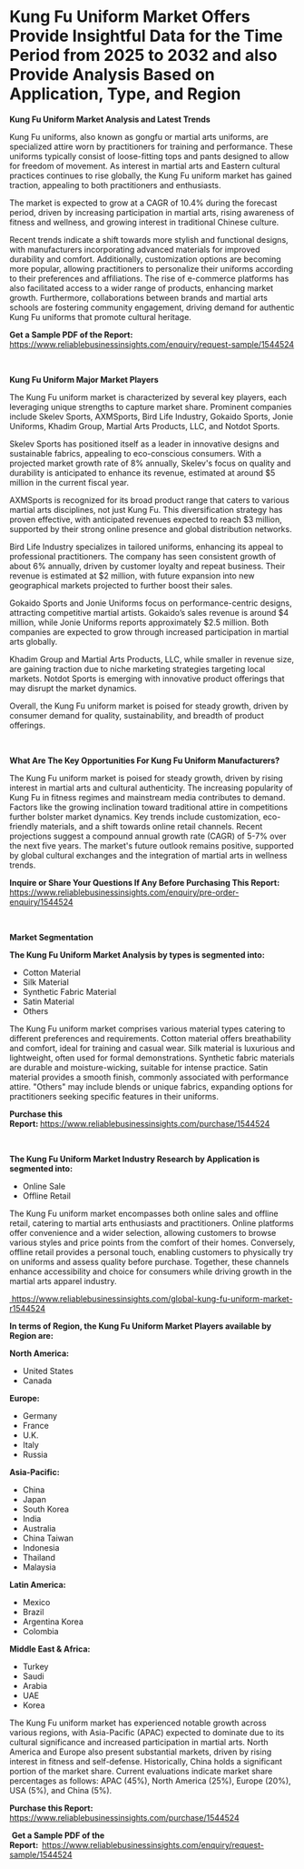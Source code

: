 <p><h1>Kung Fu Uniform Market Offers Provide Insightful Data for the Time Period from 2025 to 2032 and also Provide Analysis Based on Application, Type, and Region</h1></p><p><strong>Kung Fu Uniform Market Analysis and Latest Trends</strong></p>
<p><p>Kung Fu uniforms, also known as gongfu or martial arts uniforms, are specialized attire worn by practitioners for training and performance. These uniforms typically consist of loose-fitting tops and pants designed to allow for freedom of movement. As interest in martial arts and Eastern cultural practices continues to rise globally, the Kung Fu uniform market has gained traction, appealing to both practitioners and enthusiasts. </p><p>The market is expected to grow at a CAGR of 10.4% during the forecast period, driven by increasing participation in martial arts, rising awareness of fitness and wellness, and growing interest in traditional Chinese culture. </p><p>Recent trends indicate a shift towards more stylish and functional designs, with manufacturers incorporating advanced materials for improved durability and comfort. Additionally, customization options are becoming more popular, allowing practitioners to personalize their uniforms according to their preferences and affiliations. The rise of e-commerce platforms has also facilitated access to a wider range of products, enhancing market growth. Furthermore, collaborations between brands and martial arts schools are fostering community engagement, driving demand for authentic Kung Fu uniforms that promote cultural heritage.</p></p>
<p><strong>Get a Sample PDF of the Report:&nbsp;</strong> <a href="https://www.reliablebusinessinsights.com/enquiry/request-sample/1544524?utm_campaign=3504&utm_medium=2&utm_source=Github&utm_content=ia&utm_term=15042025&utm_id=kung-fu-uniform">https://www.reliablebusinessinsights.com/enquiry/request-sample/1544524</a></p>
<p>&nbsp;</p>
<p><strong>Kung Fu Uniform Major Market Players</strong></p>
<p><p>The Kung Fu uniform market is characterized by several key players, each leveraging unique strengths to capture market share. Prominent companies include Skelev Sports, AXMSports, Bird Life Industry, Gokaido Sports, Jonie Uniforms, Khadim Group, Martial Arts Products, LLC, and Notdot Sports. </p><p>Skelev Sports has positioned itself as a leader in innovative designs and sustainable fabrics, appealing to eco-conscious consumers. With a projected market growth rate of 8% annually, Skelev's focus on quality and durability is anticipated to enhance its revenue, estimated at around $5 million in the current fiscal year.</p><p>AXMSports is recognized for its broad product range that caters to various martial arts disciplines, not just Kung Fu. This diversification strategy has proven effective, with anticipated revenues expected to reach $3 million, supported by their strong online presence and global distribution networks.</p><p>Bird Life Industry specializes in tailored uniforms, enhancing its appeal to professional practitioners. The company has seen consistent growth of about 6% annually, driven by customer loyalty and repeat business. Their revenue is estimated at $2 million, with future expansion into new geographical markets projected to further boost their sales.</p><p>Gokaido Sports and Jonie Uniforms focus on performance-centric designs, attracting competitive martial artists. Gokaido’s sales revenue is around $4 million, while Jonie Uniforms reports approximately $2.5 million. Both companies are expected to grow through increased participation in martial arts globally.</p><p>Khadim Group and Martial Arts Products, LLC, while smaller in revenue size, are gaining traction due to niche marketing strategies targeting local markets. Notdot Sports is emerging with innovative product offerings that may disrupt the market dynamics.</p><p>Overall, the Kung Fu uniform market is poised for steady growth, driven by consumer demand for quality, sustainability, and breadth of product offerings.</p></p>
<p>&nbsp;</p>
<p><strong>What Are The Key Opportunities For Kung Fu Uniform Manufacturers?</strong></p>
<p><p>The Kung Fu uniform market is poised for steady growth, driven by rising interest in martial arts and cultural authenticity. The increasing popularity of Kung Fu in fitness regimes and mainstream media contributes to demand. Factors like the growing inclination toward traditional attire in competitions further bolster market dynamics. Key trends include customization, eco-friendly materials, and a shift towards online retail channels. Recent projections suggest a compound annual growth rate (CAGR) of 5-7% over the next five years. The market's future outlook remains positive, supported by global cultural exchanges and the integration of martial arts in wellness trends.</p></p>
<p><strong>Inquire or Share Your Questions If Any Before Purchasing This Report:</strong> <a href="https://www.reliablebusinessinsights.com/enquiry/pre-order-enquiry/1544524?utm_campaign=3504&utm_medium=2&utm_source=Github&utm_content=ia&utm_term=15042025&utm_id=kung-fu-uniform">https://www.reliablebusinessinsights.com/enquiry/pre-order-enquiry/1544524</a></p>
<p>&nbsp;</p>
<p><strong>Market Segmentation</strong></p>
<p><strong>The Kung Fu Uniform Market Analysis by types is segmented into:</strong></p>
<p><ul><li>Cotton Material</li><li>Silk Material</li><li>Synthetic Fabric Material</li><li>Satin Material</li><li>Others</li></ul></p>
<p><p>The Kung Fu uniform market comprises various material types catering to different preferences and requirements. Cotton material offers breathability and comfort, ideal for training and casual wear. Silk material is luxurious and lightweight, often used for formal demonstrations. Synthetic fabric materials are durable and moisture-wicking, suitable for intense practice. Satin material provides a smooth finish, commonly associated with performance attire. "Others" may include blends or unique fabrics, expanding options for practitioners seeking specific features in their uniforms.</p></p>
<p><strong>Purchase this Report:&nbsp;</strong><a href="https://www.reliablebusinessinsights.com/purchase/1544524?utm_campaign=3504&utm_medium=2&utm_source=Github&utm_content=ia&utm_term=15042025&utm_id=kung-fu-uniform">https://www.reliablebusinessinsights.com/purchase/1544524</a></p>
<p>&nbsp;</p>
<p><strong>The Kung Fu Uniform Market Industry Research by Application is segmented into:</strong></p>
<p><ul><li>Online Sale</li><li>Offline Retail</li></ul></p>
<p><p>The Kung Fu uniform market encompasses both online sales and offline retail, catering to martial arts enthusiasts and practitioners. Online platforms offer convenience and a wider selection, allowing customers to browse various styles and price points from the comfort of their homes. Conversely, offline retail provides a personal touch, enabling customers to physically try on uniforms and assess quality before purchase. Together, these channels enhance accessibility and choice for consumers while driving growth in the martial arts apparel industry.</p></p>
<p><a href="https://www.reliablebusinessinsights.com/global-kung-fu-uniform-market-r1544524?utm_campaign=3504&utm_medium=2&utm_source=Github&utm_content=ia&utm_term=15042025&utm_id=kung-fu-uniform">&nbsp;https://www.reliablebusinessinsights.com/global-kung-fu-uniform-market-r1544524</a></p>
<p><strong>In terms of Region, the Kung Fu Uniform Market Players available by Region are:</strong></p>
<p>
    <p> <strong> North America: </strong>
        <ul>
            <li>United States</li>
            <li>Canada</li>
        </ul>
        </p> 
    <p> <strong> Europe: </strong>
        <ul>
            <li>Germany</li>
            <li>France</li>
            <li>U.K.</li>
            <li>Italy</li>
            <li>Russia</li>
        </ul>
        </p> 
    <p> <strong> Asia-Pacific: </strong>
        <ul>
            <li>China</li>
            <li>Japan</li>
            <li>South Korea</li>
            <li>India</li>
            <li>Australia</li>
            <li>China Taiwan</li>
            <li>Indonesia</li>
            <li>Thailand</li>
            <li>Malaysia</li>
        </ul>
        </p> 
    <p> <strong> Latin America: </strong>
        <ul>
            <li>Mexico</li>
            <li>Brazil</li>
            <li>Argentina Korea</li>
            <li>Colombia</li>
        </ul>
        </p> 
    <p> <strong> Middle East & Africa: </strong>
        <ul>
            <li>Turkey</li>
            <li>Saudi</li>
            <li>Arabia</li>
            <li>UAE</li>
            <li>Korea</li>
        </ul>
    </p>
    </p>
<p><p>The Kung Fu uniform market has experienced notable growth across various regions, with Asia-Pacific (APAC) expected to dominate due to its cultural significance and increased participation in martial arts. North America and Europe also present substantial markets, driven by rising interest in fitness and self-defense. Historically, China holds a significant portion of the market share. Current evaluations indicate market share percentages as follows: APAC (45%), North America (25%), Europe (20%), USA (5%), and China (5%).</p></p>
<p><strong>Purchase this Report: </strong><a href="https://www.reliablebusinessinsights.com/purchase/1544524?utm_campaign=3504&utm_medium=2&utm_source=Github&utm_content=ia&utm_term=15042025&utm_id=kung-fu-uniform">https://www.reliablebusinessinsights.com/purchase/1544524</a></p>
<p>&nbsp;<strong>Get a Sample PDF of the Report:&nbsp;&nbsp;</strong><a href="https://www.reliablebusinessinsights.com/enquiry/request-sample/1544524?utm_campaign=3504&utm_medium=2&utm_source=Github&utm_content=ia&utm_term=15042025&utm_id=kung-fu-uniform">https://www.reliablebusinessinsights.com/enquiry/request-sample/1544524</a></p>
<p><strong></strong></p>
<p><p></p><p></p><p></p></p>